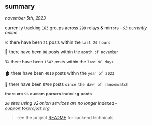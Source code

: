 
## summary
_november 5th, 2023_

currently tracking `163` groups across `299` relays & mirrors - _`93` currently online_

⏲ there have been `21` posts within the `last 24 hours`

🦈 there have been `88` posts within the `month of november`

🪐 there have been `1542` posts within the `last 90 days`

🏚 there have been `4010` posts within the `year of 2023`

🦕 there have been `8700` posts `since the dawn of ransomwatch`

there are `96` custom parsers indexing posts

_`20` sites using v2 onion services are no longer indexed - [support.torproject.org](https://support.torproject.org/onionservices/v2-deprecation/)_

> see the project [README](https://github.com/joshhighet/ransomwatch#ransomwatch--) for backend technicals
